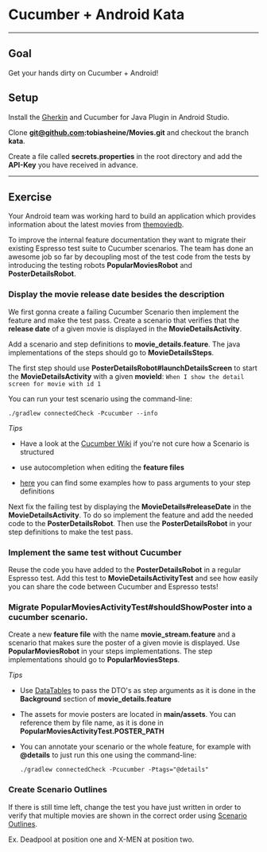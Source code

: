 # Cucumber + Android Kata

---

## Goal
Get your hands dirty on Cucumber + Android!

## Setup
Install the [Gherkin](https://plugins.jetbrains.com/androidstudio/plugin/7211-gherkin) and Cucumber for Java Plugin in Android Studio.

Clone **git@github.com:tobiasheine/Movies.git** and checkout the branch **kata**.

Create a file called **secrets.properties** in the root directory and add the **API-Key** you have received in advance.

---

## Exercise

Your Android team was working hard to build an application which provides information about the latest movies from [themoviedb](https://www.themoviedb.org/documentation/api).

To improve the internal feature documentation they want to migrate their existing Espresso test suite to Cucumber scenarios. The team has done an awesome job so far by decoupling most of the test code from the tests by introducing the testing robots **PopularMoviesRobot** and **PosterDetailsRobot**.

### Display the movie release date besides the description

We first gonna create a failing Cucumber Scenario then implement the feature and make the test pass.  Create a scenario that verifies that the **release date** of a given movie is displayed in the **MovieDetailsActivity**. 

Add a scenario and step definitions to **movie_details.feature**. The java implementations of the steps should go to **MovieDetailsSteps**.

The first step should use **PosterDetailsRobot#launchDetailsScreen** to start the **MovieDetailsActivity** with a given **movieId**:
```When I show the detail screen for movie with id 1```


You can run your test scenario using the command-line:

```./gradlew connectedCheck -Pcucumber --info```

*Tips*

- Have a look at the [Cucumber Wiki](https://github.com/cucumber/cucumber/wiki/Feature-Introduction) if you're not cure how a Scenario is structured

- use autocompletion when editing the **feature files**

- [here](http://blog.czeczotka.com/2014/08/17/writing-cucumber-jvm-step-definitions/) you can find some examples how to pass arguments to your step definitions

Next fix the failing test by displaying the **MovieDetails#releaseDate** in the **MovieDetailsActivity**. To do so implement the feature and add the needed code to the **PosterDetailsRobot**. Then use the **PosterDetailsRobot** in your step definitions to make the test pass.

### Implement the same test without Cucumber

Reuse the code you have added to the **PosterDetailsRobot** in a regular Espresso test. Add this test to **MovieDetailsActivityTest** and see how easily you can share the code between Cucumber and Espresso tests!

### Migrate PopularMoviesActivityTest#shouldShowPoster into a cucumber scenario.

Create a new **feature file** with the name **movie_stream.feature** and a scenario that makes sure the poster of a given movie is displayed. Use **PopularMoviesRobot** in your steps implementations. The step implementations should go to **PopularMoviesSteps**.

*Tips*

- Use [DataTables](http://www.thinkcode.se/blog/2014/06/30/cucumber-data-tables) to pass the DTO's as step arguments as it is done in the **Background** section of **movie_details.feature**

- The assets for movie posters are located in **main/assets**. You can reference them by file name, as it is done in **PopularMoviesActivityTest.POSTER_PATH**

- You can annotate your scenario or the whole feature, for example with **@details** to just run this one using the command-line:

	```./gradlew connectedCheck -Pcucumber -Ptags="@details"```



### Create Scenario Outlines 
If there is still time left, change the test you have just written in order to verify that multiple movies are shown in the correct order using [Scenario Outlines](https://github.com/cucumber/cucumber/wiki/Scenario-Outlines).

Ex. Deadpool at position one and X-MEN at position two.
